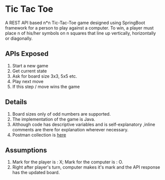 # Tic Tac Toe 
A REST API based n*n Tic-Tac-Toe game designed using SpringBoot framework for a person to play against a computer. To win, a player must place n of his/her symbols on n squares that line up vertically, horizontally or diagonally.

## APIs Exposed
1. Start a new game
2. Get current state
3. Ask for board size 3x3, 5x5 etc.
4. Play next move
5. If this step / move wins the game

## Details

1. Board sizes only of odd numbers are supported.
2. The implementation of the game is Java.
3. Although code has descriptive variables and is self-explanatory ,inline comments are there for explanation wherever necessary.
4. Postman collection is [here](https://www.getpostman.com/collections/120401bd2efaf6203d2d)

## Assumptions

1. Mark for the player is : X; Mark for the computer is : O.
2. Right after player's turn, computer makes it's mark and the API response has the updated board.